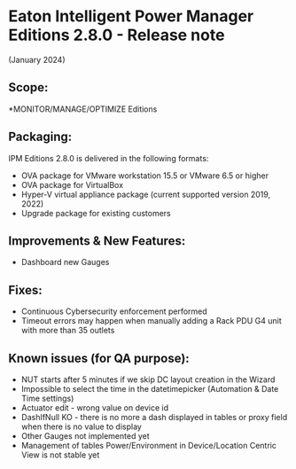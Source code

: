 # Eaton Intelligent Power Manager Editions 2.8.0 - Release note
(January 2024)

## Scope:
*MONITOR/MANAGE/OPTIMIZE Editions

## Packaging:
IPM Editions 2.8.0 is delivered in the following formats:
-   OVA package for VMware workstation 15.5 or VMware 6.5 or higher
-   OVA package for VirtualBox
-   Hyper-V virtual appliance package (current supported version 2019, 2022)
-   Upgrade package for existing customers

## Improvements & New Features:
- Dashboard new Gauges

## Fixes:
- Continuous Cybersecurity enforcement performed
- Timeout errors may happen when manually adding a Rack PDU G4 unit with more than 35 outlets

## Known issues (for QA purpose):
- NUT starts after 5 minutes if we skip DC layout creation in the Wizard
- Impossible to select the time in the datetimepicker (Automation & Date Time settings)
- Actuator edit - wrong value on device id
- DashIfNull KO - there is no more a dash displayed in tables or proxy field when there is no value to display
- Other Gauges not implemented yet
- Management of tables Power/Environment in Device/Location Centric View is not stable yet
